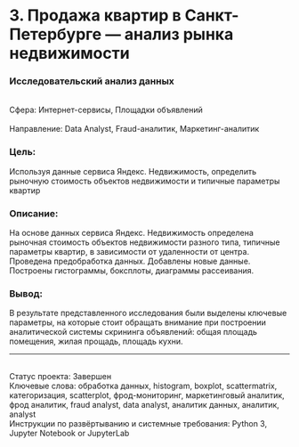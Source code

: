 # 3. Продажа квартир в Санкт-Петербурге — анализ рынка недвижимости	
### Исследовательский анализ данных	
<br>Сфера: Интернет-сервисы, Площадки объявлений	
<br>Направление: Data Analyst, Fraud-аналитик, Маркетинг-аналитик	
### Цель: 
Используя данные сервиса Яндекс. Недвижимость, определить рыночную стоимость объектов недвижимости и типичные параметры квартир	
### Описание: 
На основе данных сервиса Яндекс. Недвижимость определена рыночная стоимость объектов недвижимости разного типа, типичные параметры квартир, в зависимости от удаленности от центра. Проведена предобработка данных. Добавлены новые данные.
<br>Построены гистограммы, боксплоты, диаграммы рассеивания.	
### Вывод: 
В результате представленного исследования были выделены ключевые параметры, на которые стоит обращать внимание при построении аналитической системы скрининга объявлений:
oбщая площадь помещения, жилая прощадь, площадь кухни.
***
<br>Статус проекта: Завершен
<br>Ключевые слова: обработка данных, histogram, boxplot, scattermatrix, категоризация, scatterplot,  фрод-мониторинг, 	маркетинговый аналитик, фрод аналитик, fraud analyst, data analyst, аналитик данных, аналитик, analyst
<br>Инструкции по развёртыванию и системные требования: Python 3, Jupyter Notebook or JupyterLab
